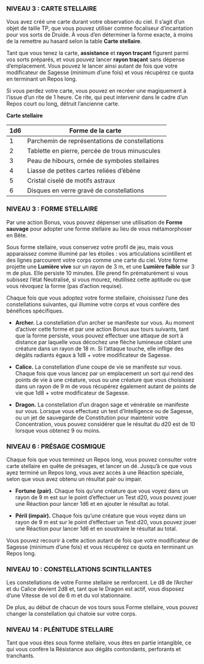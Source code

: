
### NIVEAU 3 : CARTE STELLAIRE

Vous avez créé une carte durant votre observation du ciel. Il s’agit d’un objet de taille TP, que vous pouvez utiliser comme focaliseur d’incantation pour vos sorts de Druide. À vous d’en déterminer la forme exacte, à moins de la remettre au hasard selon la table **Carte stellaire**.

Tant que vous tenez la carte, **assistance** et **rayon traçant** figurent parmi vos sorts préparés, et vous pouvez lancer **rayon traçant** sans dépense d’emplacement. Vous pouvez le lancer ainsi autant de fois que votre modificateur de Sagesse (minimum d’une fois) et vous récupérez ce quota en terminant un Repos long.

Si vous perdez votre carte, vous pouvez en recréer une magiquement à l’issue d’un rite de 1 heure. Ce rite, qui peut intervenir dans le cadre d’un Repos court ou long, détruit l’ancienne carte.

**Carte stellaire**

|1d6|Forme de la carte|
|---|---|
|1|Parchemin de représentations de constellations|
|2|Tablette en pierre, percée de trous minuscules|
|3|Peau de hibours, ornée de symboles stellaires|
|4|Liasse de petites cartes reliées d’ébène|
|5|Cristal ciselé de motifs astraux|
|6|Disques en verre gravé de constellations|


### NIVEAU 3 : FORME STELLAIRE

Par une action Bonus, vous pouvez dépenser une utilisation de **Forme sauvage** pour adopter une forme stellaire au lieu de vous métamorphoser en Bête.

Sous forme stellaire, vous conservez votre profil de jeu, mais vous apparaissez comme illuminé par les étoiles : vos articulations scintillent et des lignes parcourent votre corps comme une carte du ciel. Votre forme projette une **Lumière vive** sur un rayon de 3 m, et une **Lumière faible** sur 3 m de plus. Elle persiste 10 minutes. Elle prend fin prématurément si vous subissez l’état Neutralisé, si vous mourez, réutilisez cette aptitude ou que vous révoquez la forme (pas d’action requise).

Chaque fois que vous adoptez votre forme stellaire, choisissez l’une des constellations suivantes, qui illumine votre corps et vous confère des bénéfices spécifiques.

- **Archer.** La constellation d’un archer se manifeste sur vous. Au moment d’activer cette forme et par une action Bonus aux tours suivants, tant que la forme persiste, vous pouvez effectuer une attaque de sort à distance par laquelle vous décochez une flèche lumineuse ciblant une créature dans un rayon de 18 m. Si l’attaque touche, elle inflige des dégâts radiants égaux à 1d8 + votre modificateur de Sagesse.

- **Calice.** La constellation d’une coupe de vie se manifeste sur vous. Chaque fois que vous lancez par un emplacement un sort qui rend des points de vie à une créature, vous ou une créature que vous choisissez dans un rayon de 9 m de vous récupérez également autant de points de vie que 1d8 + votre modificateur de Sagesse.

- **Dragon.** La constellation d’un dragon sage et vénérable se manifeste sur vous. Lorsque vous effectuez un test d’Intelligence ou de Sagesse, ou un jet de sauvegarde de Constitution pour maintenir votre Concentration, vous pouvez considérer que le résultat du d20 est de 10 lorsque vous obtenez 9 ou moins.



### NIVEAU 6 : PRÉSAGE COSMIQUE

Chaque fois que vous terminez un Repos long, vous pouvez consulter votre carte stellaire en quête de présages, et lancer un dé. Jusqu’à ce que vous ayez terminé un Repos long, vous avez accès à une Réaction spéciale, selon que vous avez obtenu un résultat pair ou impair.

- **Fortune (pair).** Chaque fois qu’une créature que vous voyez dans un rayon de 9 m est sur le point d’effectuer un Test d20, vous pouvez jouer une Réaction pour lancer 1d6 et en ajouter le résultat au total.

- **Péril (impair).** Chaque fois qu’une créature que vous voyez dans un rayon de 9 m est sur le point d’effectuer un Test d20, vous pouvez jouer une Réaction pour lancer 1d6 et en soustraire le résultat au total.


Vous pouvez recourir à cette action autant de fois que votre modificateur de Sagesse (minimum d’une fois) et vous récupérez ce quota en terminant un Repos long.



### NIVEAU 10 : CONSTELLATIONS SCINTILLANTES

Les constellations de votre Forme stellaire se renforcent. Le d8 de l’Archer et du Calice devient 2d8 et, tant que le Dragon est actif, vous disposez d’une Vitesse de vol de 6 m et du vol stationnaire.

De plus, au début de chacun de vos tours sous Forme stellaire, vous pouvez changer la constellation qui chatoie sur votre corps.



### NIVEAU 14 : PLÉNITUDE STELLAIRE

Tant que vous êtes sous forme stellaire, vous êtes en partie intangible, ce qui vous confère la Résistance aux dégâts contondants, perforants et tranchants.
